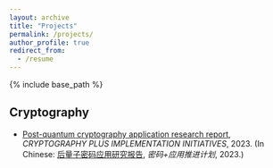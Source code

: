 ```yaml
---
layout: archive
title: "Projects"
permalink: /projects/
author_profile: true
redirect_from:
  - /resume
---
```


{% include base_path %}

## Cryptography

* [Post-quantum cryptography application research report](https://www.wosign.com/Docdownload/20231130.pdf), *CRYPTOGRAPHY PLUS IMPLEMENTATION INITIATIVES*, 2023. (In Chinese: [后量子密码应用研究报告](https://www.wosign.com/Docdownload/20231130.pdf), *密码+应用推进计划*, 2023.)

